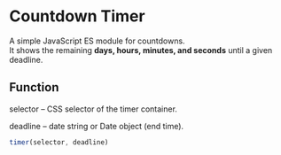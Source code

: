# Countdown Timer

A simple JavaScript ES module for countdowns.  
It shows the remaining **days, hours, minutes, and seconds** until a given deadline.

## Function
selector – CSS selector of the timer container.

deadline – date string or Date object (end time).

```js
timer(selector, deadline)

